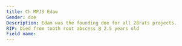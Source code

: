 ```yaml
---
title: Ch MPJS Edam
Gender: doe
Description: Edam was the founding doe for all 28rats projects.
RIP: Died from tooth root abscess @ 2.5 years old
Field name: 
---
```


